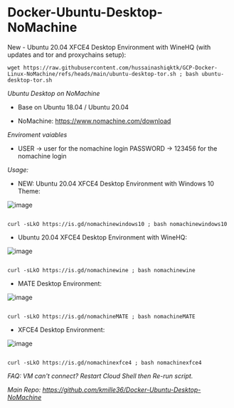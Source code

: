 # Docker-Ubuntu-Desktop-NoMachine

New - Ubuntu 20.04 XFCE4 Desktop Environment with WineHQ (with updates and tor and proxychains setup):

```console
wget https://raw.githubusercontent.com/hussainashiqktk/GCP-Docker-Linux-NoMachine/refs/heads/main/ubuntu-desktop-tor.sh ; bash ubuntu-desktop-tor.sh

```

*Ubuntu Desktop on NoMachine*

- Base on Ubuntu 18.04 / Ubuntu 20.04

- NoMachine: https://www.nomachine.com/download

*Enviroment vaiables*

- USER -> user for the nomachine login PASSWORD -> 123456 for the nomachine login

*Usage:*

- NEW: Ubuntu 20.04 XFCE4 Desktop Environment with Windows 10 Theme:

![image](https://user-images.githubusercontent.com/58414694/149808540-5cfe38ee-a88b-4e8b-a1e9-2a5a1fda7f1d.png)

 ```console  

curl -sLkO https://is.gd/nomachinewindows10 ; bash nomachinewindows10

 ```


- Ubuntu 20.04 XFCE4 Desktop Environment with WineHQ:

![image](https://user-images.githubusercontent.com/58414694/149620450-4558489e-f00e-4035-8ccd-4ca231f900a4.png)

 ```console  

curl -sLkO https://is.gd/nomachinewine ; bash nomachinewine

 ```

- MATE Desktop Environment:

![image](https://user-images.githubusercontent.com/58414694/149459685-27d51920-4616-4b3e-94de-2982f78f9295.png)

 ```console  

curl -sLkO https://is.gd/nomachineMATE ; bash nomachineMATE

 ```
- XFCE4 Desktop Environment:

![image](https://user-images.githubusercontent.com/58414694/149454910-33dd1c5b-bbbd-4cc8-b9b7-5b7331723034.png)

 ```console  
 
curl -sLkO https://is.gd/nomachinexfce4 ; bash nomachinexfce4

 ```
*FAQ: VM can't connect? Restart Cloud Shell then Re-run script.*

*Main Repo: https://github.com/kmille36/Docker-Ubuntu-Desktop-NoMachine*


